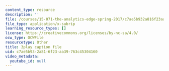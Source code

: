 ```yaml
---
content_type: resource
description: ''
file: /courses/15-071-the-analytics-edge-spring-2017/c7ae5b932a816f23aa39763c45304160_FYXIRXnQ8Fc.srt
file_type: application/x-subrip
learning_resource_types: []
license: https://creativecommons.org/licenses/by-nc-sa/4.0/
ocw_type: OCWFile
resourcetype: Other
title: 3play caption file
uid: c7ae5b93-2a81-6f23-aa39-763c45304160
video_metadata:
  youtube_id: null
---
```

